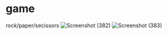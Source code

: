 # game
rock/paper/secissors
![Screenshot (382)](https://github.com/raushcoder07/game/assets/159451682/5cfa5829-5940-428c-87e5-38d6f0843ce2)
![Screenshot (383)](https://github.com/raushcoder07/game/assets/159451682/ce7fc910-0a20-4b5e-9a7e-79f4da6fb9d7)
